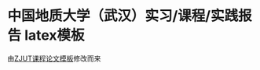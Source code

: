 # 中国地质大学（武汉）实习/课程/实践报告 latex模板


由[ZJUT课程论文模板](github.com/ohhhyeahhh/ZJUT_Report_LaTeX_Template)修改而来
